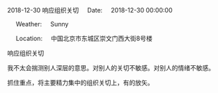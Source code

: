 2018-12-30 响应组织关切     Date:     2018-12-30 00:00:00

     Weather:     Sunny

     Location:     中国北京市东城区崇文门西大街8号楼

响应组织关切

我不太会揣测别人深层的意思。对别人的关切不敏感。对别人的情绪不敏感。

抓住重点，将主要精力集中的组织关切上，有的放矢。
